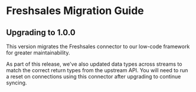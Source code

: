 # Freshsales Migration Guide

## Upgrading to 1.0.0

This version migrates the Freshsales connector to our low-code framework for greater maintainability.

As part of this release, we've also updated data types across streams to match the correct return types from the upstream API. You will need to run a reset on connections using this connector after upgrading to continue syncing.
